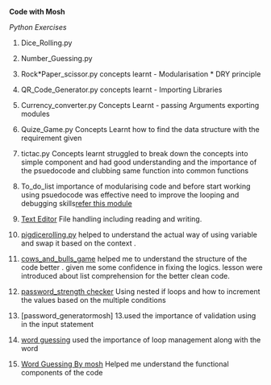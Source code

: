 **Code with Mosh**

_Python Exercises_

1. Dice_Rolling.py
2. Number_Guessing.py
3. Rock*Paper_scissor.py concepts learnt - Modularisation * DRY principle
4. QR_Code_Generator.py concepts learnt - Importing Libraries
5. Currency_converter.py Concepts Learnt - passing Arguments exporting modules
6. Quize_Game.py Concepts Learnt how to find the data structure with the requirement given
7. tictac.py Concepts learnt struggled to break down the concepts into simple component and had good understanding and the importance of the psuedocode and clubbing same function into common functions
8. To_do_list importance of modularising code and before start working using psuedocode was effective need to improve the looping and debugging skills[refer this module](8.to_do_list.py)
9. [Text Editor](9.text_editor.py) File handling including reading and writing.
10. [pigdicerolling.py](10.1.moshsolutionpigdice.py) helped to understand the actual way of using variable and swap it based on the context .

11. [cows_and_bulls_game](11.cows_and_bulls_game.py) helped me to understand the structure of the code better . given me some confidence in fixing the logics. lesson were introduced about list comprehension for the better clean code.

12. [password_strength checker](12.2.password_strength_mosh.py) Using nested if loops and how to increment the values based on the multiple conditions

13. [password_generatormosh] 13.used the importance of validation using in the input statement

14. [word guessing](14.1.Word_guessingmosh.py) used the importance of loop management along with the word

15. [Word Guessing By mosh](14.1.Word_guessingmosh.py) Helped me understand the functional components of the code
